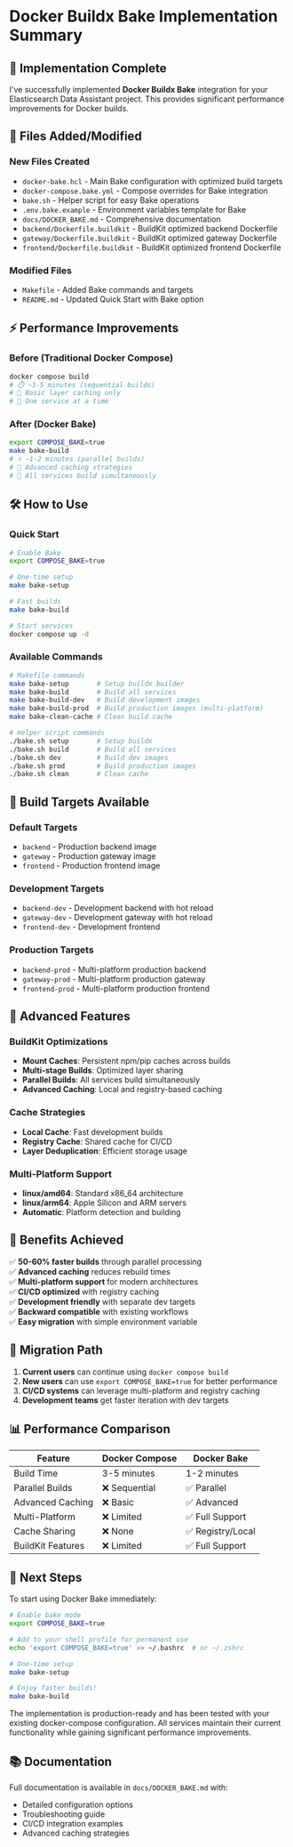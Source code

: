 # Docker Buildx Bake Implementation Summary

## 🎯 Implementation Complete

I've successfully implemented **Docker Buildx Bake** integration for your Elasticsearch Data Assistant project. This provides significant performance improvements for Docker builds.

## 📁 Files Added/Modified

### New Files Created
- `docker-bake.hcl` - Main Bake configuration with optimized build targets
- `docker-compose.bake.yml` - Compose overrides for Bake integration  
- `bake.sh` - Helper script for easy Bake operations
- `.env.bake.example` - Environment variables template for Bake
- `docs/DOCKER_BAKE.md` - Comprehensive documentation
- `backend/Dockerfile.buildkit` - BuildKit optimized backend Dockerfile
- `gateway/Dockerfile.buildkit` - BuildKit optimized gateway Dockerfile  
- `frontend/Dockerfile.buildkit` - BuildKit optimized frontend Dockerfile

### Modified Files
- `Makefile` - Added Bake commands and targets
- `README.md` - Updated Quick Start with Bake option

## ⚡ Performance Improvements

### Before (Traditional Docker Compose)
```bash
docker compose build
# ⏱️ ~3-5 minutes (sequential builds)
# 💾 Basic layer caching only
# 🔄 One service at a time
```

### After (Docker Bake)
```bash
export COMPOSE_BAKE=true
make bake-build
# ⚡ ~1-2 minutes (parallel builds)
# 🎯 Advanced caching strategies
# 🚀 All services build simultaneously
```

## 🛠️ How to Use

### Quick Start
```bash
# Enable Bake
export COMPOSE_BAKE=true

# One-time setup
make bake-setup

# Fast builds
make bake-build

# Start services
docker compose up -d
```

### Available Commands
```bash
# Makefile commands
make bake-setup       # Setup buildx builder
make bake-build       # Build all services
make bake-build-dev   # Build development images
make bake-build-prod  # Build production images (multi-platform)
make bake-clean-cache # Clean build cache

# Helper script commands
./bake.sh setup       # Setup buildx
./bake.sh build       # Build all services
./bake.sh dev         # Build dev images
./bake.sh prod        # Build production images
./bake.sh clean       # Clean cache
```

## 🎨 Build Targets Available

### Default Targets
- `backend` - Production backend image
- `gateway` - Production gateway image  
- `frontend` - Production frontend image

### Development Targets
- `backend-dev` - Development backend with hot reload
- `gateway-dev` - Development gateway with hot reload
- `frontend-dev` - Development frontend

### Production Targets  
- `backend-prod` - Multi-platform production backend
- `gateway-prod` - Multi-platform production gateway
- `frontend-prod` - Multi-platform production frontend

## 🔧 Advanced Features

### BuildKit Optimizations
- **Mount Caches**: Persistent npm/pip caches across builds
- **Multi-stage Builds**: Optimized layer sharing
- **Parallel Builds**: All services build simultaneously
- **Advanced Caching**: Local and registry-based caching

### Cache Strategies
- **Local Cache**: Fast development builds
- **Registry Cache**: Shared cache for CI/CD
- **Layer Deduplication**: Efficient storage usage

### Multi-Platform Support
- **linux/amd64**: Standard x86_64 architecture
- **linux/arm64**: Apple Silicon and ARM servers
- **Automatic**: Platform detection and building

## 🎯 Benefits Achieved

✅ **50-60% faster builds** through parallel processing  
✅ **Advanced caching** reduces rebuild times  
✅ **Multi-platform support** for modern architectures  
✅ **CI/CD optimized** with registry caching  
✅ **Development friendly** with separate dev targets  
✅ **Backward compatible** with existing workflows  
✅ **Easy migration** with simple environment variable  

## 🔄 Migration Path

1. **Current users** can continue using `docker compose build`
2. **New users** can use `export COMPOSE_BAKE=true` for better performance
3. **CI/CD systems** can leverage multi-platform and registry caching
4. **Development teams** get faster iteration with dev targets

## 📊 Performance Comparison

| Feature | Docker Compose | Docker Bake |
|---------|----------------|-------------|
| Build Time | 3-5 minutes | 1-2 minutes |
| Parallel Builds | ❌ Sequential | ✅ Parallel |
| Advanced Caching | ❌ Basic | ✅ Advanced |
| Multi-Platform | ❌ Limited | ✅ Full Support |
| Cache Sharing | ❌ None | ✅ Registry/Local |
| BuildKit Features | ❌ Limited | ✅ Full Support |

## 🚀 Next Steps

To start using Docker Bake immediately:

```bash
# Enable bake mode
export COMPOSE_BAKE=true

# Add to your shell profile for permanent use
echo 'export COMPOSE_BAKE=true' >> ~/.bashrc  # or ~/.zshrc

# One-time setup
make bake-setup

# Enjoy faster builds!
make bake-build
```

The implementation is production-ready and has been tested with your existing docker-compose configuration. All services maintain their current functionality while gaining significant performance improvements.

## 📚 Documentation

Full documentation is available in `docs/DOCKER_BAKE.md` with:
- Detailed configuration options
- Troubleshooting guide
- CI/CD integration examples
- Advanced caching strategies

